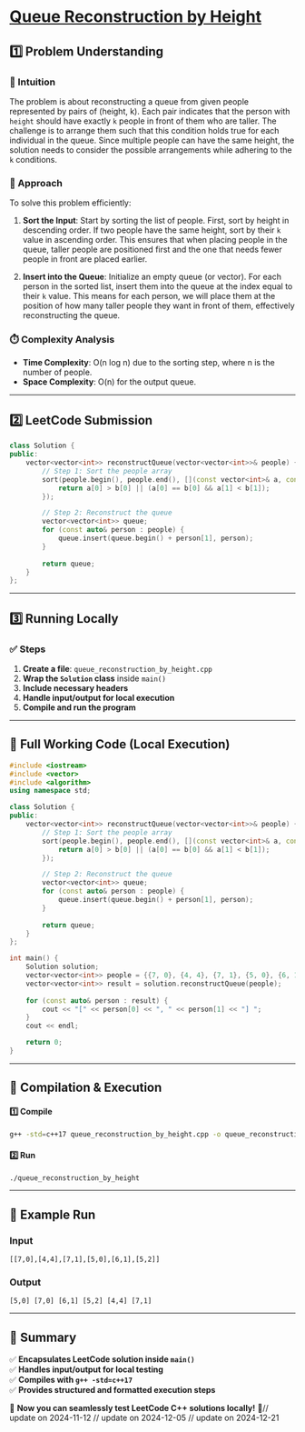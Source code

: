 # **[Queue Reconstruction by Height](https://leetcode.com/problems/queue-reconstruction-by-height/description/)**  

## **1️⃣ Problem Understanding**  
### **📌 Intuition**  
The problem is about reconstructing a queue from given people represented by pairs of (height, k). Each pair indicates that the person with `height` should have exactly `k` people in front of them who are taller. The challenge is to arrange them such that this condition holds true for each individual in the queue. Since multiple people can have the same height, the solution needs to consider the possible arrangements while adhering to the `k` conditions.

### **🚀 Approach**  
To solve this problem efficiently:
1. **Sort the Input**: Start by sorting the list of people. First, sort by height in descending order. If two people have the same height, sort by their `k` value in ascending order. This ensures that when placing people in the queue, taller people are positioned first and the one that needs fewer people in front are placed earlier.
   
2. **Insert into the Queue**: Initialize an empty queue (or vector). For each person in the sorted list, insert them into the queue at the index equal to their `k` value. This means for each person, we will place them at the position of how many taller people they want in front of them, effectively reconstructing the queue.

### **⏱️ Complexity Analysis**  
- **Time Complexity**: O(n log n) due to the sorting step, where n is the number of people.
- **Space Complexity**: O(n) for the output queue.

---  

## **2️⃣ LeetCode Submission**  
```cpp
class Solution {
public:
    vector<vector<int>> reconstructQueue(vector<vector<int>>& people) {
        // Step 1: Sort the people array
        sort(people.begin(), people.end(), [](const vector<int>& a, const vector<int>& b) {
            return a[0] > b[0] || (a[0] == b[0] && a[1] < b[1]);
        });

        // Step 2: Reconstruct the queue
        vector<vector<int>> queue;
        for (const auto& person : people) {
            queue.insert(queue.begin() + person[1], person);
        }
        
        return queue;
    }
};  
```  

---  

## **3️⃣ Running Locally**  
### **✅ Steps**  
1. **Create a file**: `queue_reconstruction_by_height.cpp`  
2. **Wrap the `Solution` class** inside `main()`  
3. **Include necessary headers**  
4. **Handle input/output for local execution**  
5. **Compile and run the program**  

---  

## **📝 Full Working Code (Local Execution)**  
```cpp
#include <iostream>
#include <vector>
#include <algorithm>
using namespace std;

class Solution {
public:
    vector<vector<int>> reconstructQueue(vector<vector<int>>& people) {
        // Step 1: Sort the people array
        sort(people.begin(), people.end(), [](const vector<int>& a, const vector<int>& b) {
            return a[0] > b[0] || (a[0] == b[0] && a[1] < b[1]);
        });

        // Step 2: Reconstruct the queue
        vector<vector<int>> queue;
        for (const auto& person : people) {
            queue.insert(queue.begin() + person[1], person);
        }
        
        return queue;
    }
};

int main() {
    Solution solution;
    vector<vector<int>> people = {{7, 0}, {4, 4}, {7, 1}, {5, 0}, {6, 1}, {5, 2}};
    vector<vector<int>> result = solution.reconstructQueue(people);
    
    for (const auto& person : result) {
        cout << "[" << person[0] << ", " << person[1] << "] ";
    }
    cout << endl;

    return 0;
}  
```  

---  

## **🔧 Compilation & Execution**  
#### **1️⃣ Compile**  
```bash
g++ -std=c++17 queue_reconstruction_by_height.cpp -o queue_reconstruction_by_height
```  

#### **2️⃣ Run**  
```bash
./queue_reconstruction_by_height
```  

---  

## **🎯 Example Run**  
### **Input**  
```
[[7,0],[4,4],[7,1],[5,0],[6,1],[5,2]]
```  
### **Output**  
```
[5,0] [7,0] [6,1] [5,2] [4,4] [7,1] 
```  

---  

## **📌 Summary**  
✅ **Encapsulates LeetCode solution inside `main()`**  
✅ **Handles input/output for local testing**  
✅ **Compiles with `g++ -std=c++17`**  
✅ **Provides structured and formatted execution steps**  

🚀 **Now you can seamlessly test LeetCode C++ solutions locally!** 🚀// update on 2024-11-12
// update on 2024-12-05
// update on 2024-12-21
